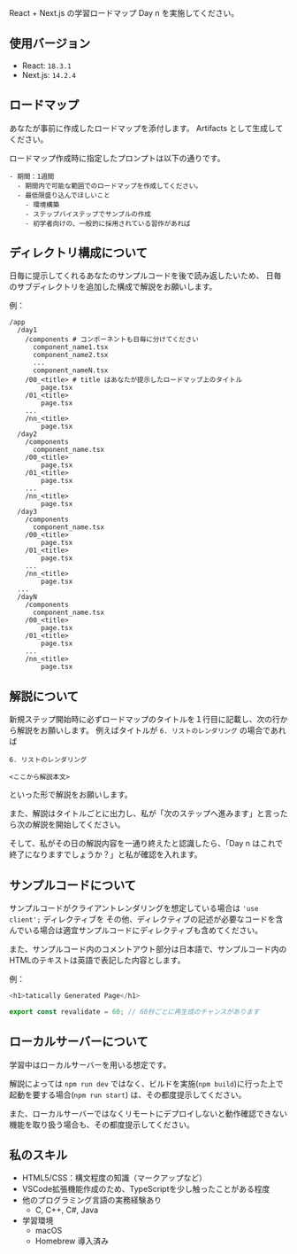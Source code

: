 React + Next.js の学習ロードマップ Day n を実施してください。

## 使用バージョン

- React: `18.3.1`
- Next.js: `14.2.4`

## ロードマップ

あなたが事前に作成したロードマップを添付します。
Artifacts として生成してください。

ロードマップ作成時に指定したプロンプトは以下の通りです。

```
- 期間：1週間
  - 期間内で可能な範囲でのロードマップを作成してください。
  - 最低限盛り込んでほしいこと
    - 環境構築
    - ステップバイステップでサンプルの作成
    - 初学者向けの、一般的に採用されている習作があれば
```

## ディレクトリ構成について

日毎に提示してくれるあなたのサンプルコードを後で読み返したいため、
日毎のサブディレクトリを追加した構成で解説をお願いします。

例：

```
/app
  /day1
    /components # コンポーネントも日毎に分けてください
      component_name1.tsx
      component_name2.tsx
      ...
      component_nameN.tsx
    /00_<title> # title はあなたが提示したロードマップ上のタイトル
        page.tsx
    /01_<title>
        page.tsx
    ...
    /nn_<title>
        page.tsx
  /day2
    /components
      component_name.tsx
    /00_<title>
        page.tsx
    /01_<title>
        page.tsx
    ...
    /nn_<title>
        page.tsx
  /day3
    /components
      component_name.tsx
    /00_<title>
        page.tsx
    /01_<title>
        page.tsx
    ...
    /nn_<title>
        page.tsx
  ...
  /dayN
    /components
      component_name.tsx
    /00_<title>
        page.tsx
    /01_<title>
        page.tsx
    ...
    /nn_<title>
        page.tsx
```

## 解説について

新規ステップ開始時に必ずロードマップのタイトルを１行目に記載し、次の行から解説をお願いします。
例えばタイトルが `6. リストのレンダリング` の場合であれば

```
6. リストのレンダリング

<ここから解説本文>
```

といった形で解説をお願いします。


また、解説はタイトルごとに出力し、私が「次のステップへ進みます」と言ったら次の解説を開始してください。

そして、私がその日の解説内容を一通り終えたと認識したら、「Day n はこれで終了になりますでしょうか？」と私が確認を入れます。

## サンプルコードについて

サンプルコードがクライアントレンダリングを想定している場合は `'use client';` ディレクティブを
その他、ディレクティブの記述が必要なコードを含んでいる場合は適宜サンプルコードにディレクティブも含めてください。


また、サンプルコード内のコメントアウト部分は日本語で、サンプルコード内のHTMLのテキストは英語で表記した内容とします。

例：

```typescript
<h1>tatically Generated Page</h1>

export const revalidate = 60; // 60秒ごとに再生成のチャンスがあります
```

## ローカルサーバーについて

学習中はローカルサーバーを用いる想定です。

解説によっては `npm run dev` ではなく、ビルドを実施(`npm build`)に行った上で起動を要する場合(`npm run start`) は、その都度提示してください。

また、ローカルサーバーではなくリモートにデプロイしないと動作確認できない機能を取り扱う場合も、その都度提示してください。

## 私のスキル

* HTML5/CSS：構文程度の知識（マークアップなど）
* VSCode拡張機能作成のため、TypeScriptを少し触ったことがある程度
* 他のプログラミング言語の実務経験あり
  * C, C++, C#, Java
* 学習環境
  * macOS
  * Homebrew 導入済み
